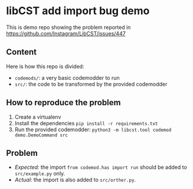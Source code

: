 # libCST add import bug demo

This is demo repo showing the problem reported in https://github.com/Instagram/LibCST/issues/447

## Content

Here is how this repo is divided:

- `codemods/`: a very basic codemodder to run
- `src/`: the code to be transformed by the provided codemodder

## How to reproduce the problem

1. Create a virtualenv
2. Install the dependencies `pip install -r requirements.txt`
3. Run the provided codemodder: `python3 -m libcst.tool codemod demo.DemoCommand src`

## Problem

* *Expected:* the import `from codemod.has import run` should be added to `src/example.py` only.
* *Actual:* the import is also added to `src/orther.py`.
